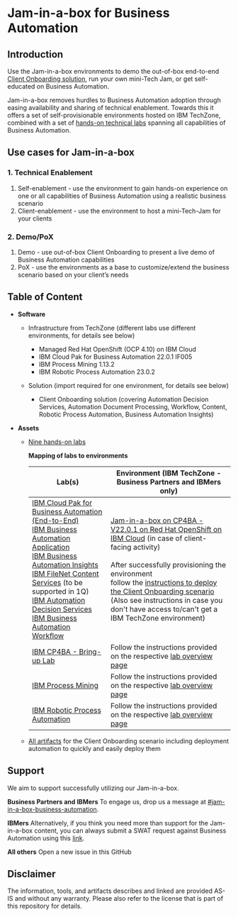 # Jam-in-a-box for Business Automation

## Introduction

Use the Jam-in-a-box environments to demo the out-of-box end-to-end [Client Onboarding solution](https://github.com/IBM/cp4ba-client-onboarding-scenario), run your own mini-Tech Jam, or get self-educated on Business Automation.

Jam-in-a-box removes hurdles to Business Automation adoption through easing availability and sharing of technical enablement. Towards this it offers a set of self-provisionable environments hosted on IBM TechZone, combined with a set of [hands-on technical labs](https://github.com/IBM/cp4ba-labs/tree/main/22.0.1) spanning all capabilities of Business Automation.

## Use cases for Jam-in-a-box

### 1. Technical Enablement

1. Self-enablement - use the environment to gain hands-on experience on one or all capabilities of Business Automation using a realistic business scenario
2. Client-enablement - use the environment to host a mini-Tech-Jam for your clients

### 2. Demo/PoX

1. Demo - use out-of-box Client Onboarding to present a live demo of Business Automation capabilities
2. PoX - use the environments as a base to customize/extend the business scenario based on your client’s needs

## Table of Content

- **Software**

   - Infrastructure from TechZone (different labs use different environments, for details see below)
      - Managed Red Hat OpenShift (OCP 4.10) on IBM Cloud
      - IBM Cloud Pak for Business Automation 22.0.1 IF005
      - IBM Process Mining 1.13.2
      - IBM Robotic Process Automation 23.0.2

   - Solution (import required for one environment, for details see below)
      - Client Onboarding solution 
         (covering Automation Decision Services, Automation Document Processing, Workflow, Content, Robotic Process Automation, Business Automation Insights)

- **Assets**

   - [Nine hands-on labs](https://github.com/IBM/cp4ba-labs/tree/main/22.0.1)

      **Mapping of labs to environments**

      | Lab(s)                                                       | Environment (IBM TechZone - Business Partners and IBMers only) |
      | ------------------------------------------------------------ | ------------------------------------------------------------ |
      | [IBM Cloud Pak for Business Automation (End-to-End)](https://github.com/IBM/cp4ba-labs/blob/main/22.0.1/IBM%20Cloud%20Pak%20for%20Business%20Automation%20(End-to-End))<br/>[IBM Business Automation Application](https://github.com/IBM/cp4ba-labs/blob/main/22.0.1/Business%20Automation%20Application)<br/>[IBM Business Automation Insights](https://github.com/IBM/cp4ba-labs/blob/main/22.0.1/Business%20Automation%20Insights)<br/>[IBM FileNet Content Services](https://github.com/IBM/cp4ba-labs/blob/main/22.0.1/Content) (to be supported in 1Q)<br/>[IBM Automation Decision Services](https://github.com/IBM/cp4ba-labs/blob/main/22.0.1/Decisions)<br/>[IBM Business Automation Workflow](https://github.com/IBM/cp4ba-labs/blob/main/22.0.1/Workflow) | [Jam-in-a-box on CP4BA - V22.0.1 on Red Hat OpenShift on IBM Cloud](https://techzone.ibm.com/collection/jam-in-a-box-for-business-automation) (in case of client-facing activity)<br/><br/>After successfully provisioning the environment<br/>follow the [instructions to deploy the Client Onboarding scenario](https://github.com/IBM/cp4ba-client-onboarding-scenario/blob/main/DeployingClientOnboarding.md)<br/>(Also see instructions in case you don't have access to/can't get a IBM TechZone environment) |
      | [IBM CP4BA - Bring-up Lab](https://github.com/IBM/cp4ba-labs/blob/main/22.0.1/Bring-up) | Follow the instructions provided on the respective [lab overview page](https://github.com/IBM/cp4ba-labs/tree/main/22.0.1/Bring-up) |
      | [IBM Process Mining](https://github.com/IBM/cp4ba-labs/blob/main/22.0.1/Process%20Mining) | Follow the instructions provided on the respective [lab overview page](https://github.com/IBM/cp4ba-labs/tree/main/22.0.1/Process%20Mining) |
      | [IBM Robotic Process Automation](https://github.com/IBM/cp4ba-labs/blob/main/22.0.1/Robotic%20Process%20Automation) | Follow the instructions provided on the respective [lab overview page](https://github.com/IBM/cp4ba-labs/tree/main/22.0.1/Robotic%20Process%20Automation) |

   - [All artifacts](https://github.com/IBM/cp4ba-client-onboarding-scenario) for the Client Onboarding scenario including deployment automation to quickly and easily deploy them


## Support

We aim to support successfully utilizing our Jam-in-a-box.

**Business Partners and IBMers**
To engage us, drop us a message at [#jam-in-a-box-business-automation](https://ibm-cloudpak-partners.slack.com/archives/C04SMFNLA3T).

**IBMers**
Alternatively, if you think you need more than support for the Jam-in-a-box content, you can always submit a SWAT request against Business Automation using this [link](http://ibm.biz/automation-swat).

**All others**
Open a new issue in this GitHub

## Disclaimer

The information, tools, and artifacts describes and linked are provided AS-IS and without any warranty. Please also refer to the license that is part of this repository for details.